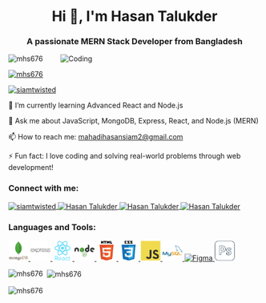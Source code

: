 <h1 align="center">Hi 👋, I'm Hasan Talukder</h1> <h3 align="center">A passionate MERN Stack Developer from Bangladesh</h3> <img align="right" alt="Coding" width="400" src="https://media2.giphy.com/media/qgQUggAC3Pfv687qPC/giphy.gif"> <p align="left"> <img src="[https://komarev.com/ghpvc/?username=mhs676&label=Profile%20views&color=0e75b6&style=flat](https://www.creativeitinstitute.com/images/course/course_1662795698.jpg)" alt="mhs676" /> </p> <p align="left"> <a href="https://github.com/ryo-ma/github-profile-trophy"> <img src="https://github-profile-trophy.vercel.app/?username=mhs676" alt="mhs676" /> </a> </p> <p align="left"> <a href="https://twitter.com/siamtwisted" target="blank"> <img src="https://img.shields.io/twitter/follow/siamtwisted?logo=twitter&style=for-the-badge" alt="siamtwisted" /> </a> </p>
🌱 I’m currently learning Advanced React and Node.js

💬 Ask me about JavaScript, MongoDB, Express, React, and Node.js (MERN)

📫 How to reach me: mahadihasansiam2@gmail.com

⚡ Fun fact: I love coding and solving real-world problems through web development!

<h3 align="left">Connect with me:</h3> <p align="left"> <a href="https://twitter.com/siamtwisted" target="blank"> <img align="center" src="https://raw.githubusercontent.com/rahuldkjain/github-profile-readme-generator/master/src/images/icons/Social/twitter.svg" alt="siamtwisted" height="30" width="40" /> </a> <a href="https://linkedin.com/in/hasan-talukder-479920201/" target="blank"> <img align="center" src="https://raw.githubusercontent.com/rahuldkjain/github-profile-readme-generator/master/src/images/icons/Social/linked-in-alt.svg" alt="Hasan Talukder" height="30" width="40" /> </a> <a href="https://www.facebook.com/profile.php?id=100004423950479" target="blank"> <img align="center" src="https://raw.githubusercontent.com/rahuldkjain/github-profile-readme-generator/master/src/images/icons/Social/facebook.svg" alt="Hasan Talukder" height="30" width="40" /> </a> <a href="https://www.behance.net/hasantalukder110" target="blank"> <img align="center" src="https://raw.githubusercontent.com/rahuldkjain/github-profile-readme-generator/master/src/images/icons/Social/behance.svg" alt="Hasan Talukder" height="30" width="40" /> </a> </p> <h3 align="left">Languages and Tools:</h3> <p align="left"> <a href="https://www.mongodb.com/" target="_blank" rel="noreferrer"> <img src="https://raw.githubusercontent.com/devicons/devicon/master/icons/mongodb/mongodb-original-wordmark.svg" alt="MongoDB" width="40" height="40"/> </a> <a href="https://expressjs.com/" target="_blank" rel="noreferrer"> <img src="https://raw.githubusercontent.com/devicons/devicon/master/icons/express/express-original-wordmark.svg" alt="Express" width="40" height="40"/> </a> <a href="https://reactjs.org/" target="_blank" rel="noreferrer"> <img src="https://raw.githubusercontent.com/devicons/devicon/master/icons/react/react-original-wordmark.svg" alt="React" width="40" height="40"/> </a> <a href="https://nodejs.org/" target="_blank" rel="noreferrer"> <img src="https://raw.githubusercontent.com/devicons/devicon/master/icons/nodejs/nodejs-original-wordmark.svg" alt="Node.js" width="40" height="40"/> </a> <a href="https://www.w3.org/html/" target="_blank" rel="noreferrer"> <img src="https://raw.githubusercontent.com/devicons/devicon/master/icons/html5/html5-original-wordmark.svg" alt="HTML5" width="40" height="40"/> </a> <a href="https://www.w3schools.com/css/" target="_blank" rel="noreferrer"> <img src="https://raw.githubusercontent.com/devicons/devicon/master/icons/css3/css3-original-wordmark.svg" alt="CSS3" width="40" height="40"/> </a> <a href="https://developer.mozilla.org/en-US/docs/Web/JavaScript" target="_blank" rel="noreferrer"> <img src="https://raw.githubusercontent.com/devicons/devicon/master/icons/javascript/javascript-original.svg" alt="JavaScript" width="40" height="40"/> </a> <a href="https://www.mysql.com/" target="_blank" rel="noreferrer"> <img src="https://raw.githubusercontent.com/devicons/devicon/master/icons/mysql/mysql-original-wordmark.svg" alt="MySQL" width="40" height="40"/> </a> <a href="https://www.figma.com/" target="_blank" rel="noreferrer"> <img src="https://www.vectorlogo.zone/logos/figma/figma-icon.svg" alt="Figma" width="40" height="40"/> </a> <a href="https://www.photoshop.com/en" target="_blank" rel="noreferrer"> <img src="https://raw.githubusercontent.com/devicons/devicon/master/icons/photoshop/photoshop-line.svg" alt="Photoshop" width="40" height="40"/> </a> </p> <p> <img align="left" src="https://github-readme-stats.vercel.app/api/top-langs?username=mhs676&show_icons=true&locale=en&layout=compact" alt="mhs676" /> </p> <p>&nbsp; <img align="center" src="https://github-readme-stats.vercel.app/api?username=mhs676&show_icons=true&locale=en" alt="mhs676" /> </p> <p> <img align="center" src="https://github-readme-streak-stats.herokuapp.com/?user=mhs676&" alt="mhs676" /> </p>
